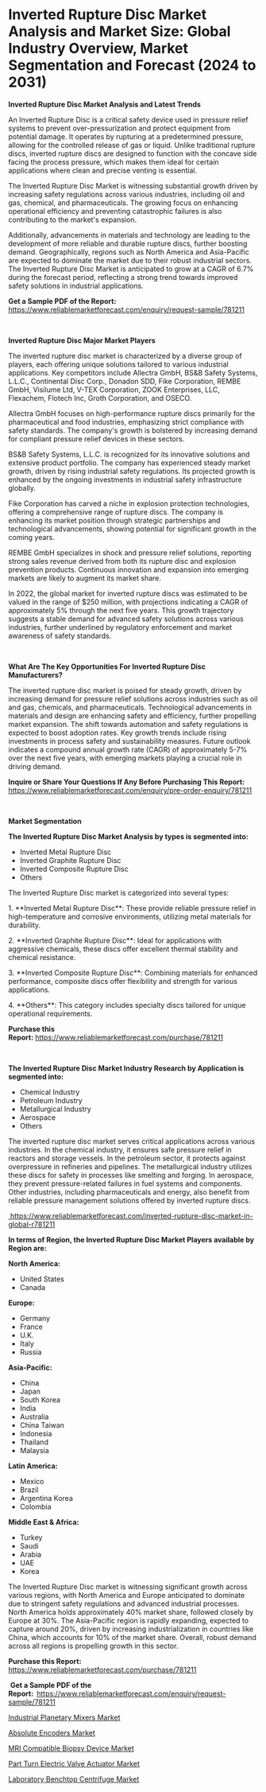 <p><h1>Inverted Rupture Disc Market Analysis and Market Size: Global Industry Overview, Market Segmentation and Forecast (2024 to 2031)</h1></p><p><strong>Inverted Rupture Disc Market Analysis and Latest Trends</strong></p>
<p><p>An Inverted Rupture Disc is a critical safety device used in pressure relief systems to prevent over-pressurization and protect equipment from potential damage. It operates by rupturing at a predetermined pressure, allowing for the controlled release of gas or liquid. Unlike traditional rupture discs, inverted rupture discs are designed to function with the concave side facing the process pressure, which makes them ideal for certain applications where clean and precise venting is essential.</p><p>The Inverted Rupture Disc Market is witnessing substantial growth driven by increasing safety regulations across various industries, including oil and gas, chemical, and pharmaceuticals. The growing focus on enhancing operational efficiency and preventing catastrophic failures is also contributing to the market's expansion. </p><p>Additionally, advancements in materials and technology are leading to the development of more reliable and durable rupture discs, further boosting demand. Geographically, regions such as North America and Asia-Pacific are expected to dominate the market due to their robust industrial sectors. The Inverted Rupture Disc Market is anticipated to grow at a CAGR of 6.7% during the forecast period, reflecting a strong trend towards improved safety solutions in industrial applications.</p></p>
<p><strong>Get a Sample PDF of the Report:&nbsp;</strong> <a href="https://www.reliablemarketforecast.com/enquiry/request-sample/781211?utm_campaign=1169&utm_medium=2&utm_source=Github&utm_content=ia&utm_term=15102024&utm_id=inverted-rupture-disc">https://www.reliablemarketforecast.com/enquiry/request-sample/781211</a></p>
<p>&nbsp;</p>
<p><strong>Inverted Rupture Disc Major Market Players</strong></p>
<p><p>The inverted rupture disc market is characterized by a diverse group of players, each offering unique solutions tailored to various industrial applications. Key competitors include Allectra GmbH, BS&B Safety Systems, L.L.C., Continental Disc Corp., Donadon SDD, Fike Corporation, REMBE GmbH, Visilume Ltd, V-TEX Corporation, ZOOK Enterprises, LLC, Flexachem, Flotech Inc, Groth Corporation, and OSECO.</p><p>Allectra GmbH focuses on high-performance rupture discs primarily for the pharmaceutical and food industries, emphasizing strict compliance with safety standards. The company's growth is bolstered by increasing demand for compliant pressure relief devices in these sectors.</p><p>BS&B Safety Systems, L.L.C. is recognized for its innovative solutions and extensive product portfolio. The company has experienced steady market growth, driven by rising industrial safety regulations. Its projected growth is enhanced by the ongoing investments in industrial safety infrastructure globally.</p><p>Fike Corporation has carved a niche in explosion protection technologies, offering a comprehensive range of rupture discs. The company is enhancing its market position through strategic partnerships and technological advancements, showing potential for significant growth in the coming years.</p><p>REMBE GmbH specializes in shock and pressure relief solutions, reporting strong sales revenue derived from both its rupture disc and explosion prevention products. Continuous innovation and expansion into emerging markets are likely to augment its market share.</p><p>In 2022, the global market for inverted rupture discs was estimated to be valued in the range of $250 million, with projections indicating a CAGR of approximately 5% through the next five years. This growth trajectory suggests a stable demand for advanced safety solutions across various industries, further underlined by regulatory enforcement and market awareness of safety standards.</p></p>
<p>&nbsp;</p>
<p><strong>What Are The Key Opportunities For Inverted Rupture Disc Manufacturers?</strong></p>
<p><p>The inverted rupture disc market is poised for steady growth, driven by increasing demand for pressure relief solutions across industries such as oil and gas, chemicals, and pharmaceuticals. Technological advancements in materials and design are enhancing safety and efficiency, further propelling market expansion. The shift towards automation and safety regulations is expected to boost adoption rates. Key growth trends include rising investments in process safety and sustainability measures. Future outlook indicates a compound annual growth rate (CAGR) of approximately 5-7% over the next five years, with emerging markets playing a crucial role in driving demand.</p></p>
<p><strong>Inquire or Share Your Questions If Any Before Purchasing This Report:</strong> <a href="https://www.reliablemarketforecast.com/enquiry/pre-order-enquiry/781211?utm_campaign=1169&utm_medium=2&utm_source=Github&utm_content=ia&utm_term=15102024&utm_id=inverted-rupture-disc">https://www.reliablemarketforecast.com/enquiry/pre-order-enquiry/781211</a></p>
<p>&nbsp;</p>
<p><strong>Market Segmentation</strong></p>
<p><strong>The Inverted Rupture Disc Market Analysis by types is segmented into:</strong></p>
<p><ul><li>Inverted Metal Rupture Disc</li><li>Inverted Graphite Rupture Disc</li><li>Inverted Composite Rupture Disc</li><li>Others</li></ul></p>
<p><p>The Inverted Rupture Disc market is categorized into several types: </p><p>1. **Inverted Metal Rupture Disc**: These provide reliable pressure relief in high-temperature and corrosive environments, utilizing metal materials for durability.</p><p>2. **Inverted Graphite Rupture Disc**: Ideal for applications with aggressive chemicals, these discs offer excellent thermal stability and chemical resistance.</p><p>3. **Inverted Composite Rupture Disc**: Combining materials for enhanced performance, composite discs offer flexibility and strength for various applications.</p><p>4. **Others**: This category includes specialty discs tailored for unique operational requirements.</p></p>
<p><strong>Purchase this Report:&nbsp;</strong><a href="https://www.reliablemarketforecast.com/purchase/781211?utm_campaign=1169&utm_medium=2&utm_source=Github&utm_content=ia&utm_term=15102024&utm_id=inverted-rupture-disc">https://www.reliablemarketforecast.com/purchase/781211</a></p>
<p>&nbsp;</p>
<p><strong>The Inverted Rupture Disc Market Industry Research by Application is segmented into:</strong></p>
<p><ul><li>Chemical Industry</li><li>Petroleum Industry</li><li>Metallurgical Industry</li><li>Aerospace</li><li>Others</li></ul></p>
<p><p>The inverted rupture disc market serves critical applications across various industries. In the chemical industry, it ensures safe pressure relief in reactors and storage vessels. In the petroleum sector, it protects against overpressure in refineries and pipelines. The metallurgical industry utilizes these discs for safety in processes like smelting and forging. In aerospace, they prevent pressure-related failures in fuel systems and components. Other industries, including pharmaceuticals and energy, also benefit from reliable pressure management solutions offered by inverted rupture discs.</p></p>
<p><a href="https://www.reliablemarketforecast.com/inverted-rupture-disc-market-in-global-r781211?utm_campaign=1169&utm_medium=2&utm_source=Github&utm_content=ia&utm_term=15102024&utm_id=inverted-rupture-disc">&nbsp;https://www.reliablemarketforecast.com/inverted-rupture-disc-market-in-global-r781211</a></p>
<p><strong>In terms of Region, the Inverted Rupture Disc Market Players available by Region are:</strong></p>
<p>
    <p> <strong> North America: </strong>
        <ul>
            <li>United States</li>
            <li>Canada</li>
        </ul>
        </p> 
    <p> <strong> Europe: </strong>
        <ul>
            <li>Germany</li>
            <li>France</li>
            <li>U.K.</li>
            <li>Italy</li>
            <li>Russia</li>
        </ul>
        </p> 
    <p> <strong> Asia-Pacific: </strong>
        <ul>
            <li>China</li>
            <li>Japan</li>
            <li>South Korea</li>
            <li>India</li>
            <li>Australia</li>
            <li>China Taiwan</li>
            <li>Indonesia</li>
            <li>Thailand</li>
            <li>Malaysia</li>
        </ul>
        </p> 
    <p> <strong> Latin America: </strong>
        <ul>
            <li>Mexico</li>
            <li>Brazil</li>
            <li>Argentina Korea</li>
            <li>Colombia</li>
        </ul>
        </p> 
    <p> <strong> Middle East & Africa: </strong>
        <ul>
            <li>Turkey</li>
            <li>Saudi</li>
            <li>Arabia</li>
            <li>UAE</li>
            <li>Korea</li>
        </ul>
    </p>
    </p>
<p><p>The Inverted Rupture Disc market is witnessing significant growth across various regions, with North America and Europe anticipated to dominate due to stringent safety regulations and advanced industrial processes. North America holds approximately 40% market share, followed closely by Europe at 30%. The Asia-Pacific region is rapidly expanding, expected to capture around 20%, driven by increasing industrialization in countries like China, which accounts for 10% of the market share. Overall, robust demand across all regions is propelling growth in this sector.</p></p>
<p><strong>Purchase this Report: </strong><a href="https://www.reliablemarketforecast.com/purchase/781211?utm_campaign=1169&utm_medium=2&utm_source=Github&utm_content=ia&utm_term=15102024&utm_id=inverted-rupture-disc">https://www.reliablemarketforecast.com/purchase/781211</a></p>
<p>&nbsp;<strong>Get a Sample PDF of the Report:&nbsp;&nbsp;</strong><a href="https://www.reliablemarketforecast.com/enquiry/request-sample/781211?utm_campaign=1169&utm_medium=2&utm_source=Github&utm_content=ia&utm_term=15102024&utm_id=inverted-rupture-disc">https://www.reliablemarketforecast.com/enquiry/request-sample/781211</a></p>
<p><strong></strong></p>
<p><p><a href="https://issuu.com/reportprime-2/docs/industrial-planetary-mixers-market-_875d2dd5e97f33?utm_campaign=1169&utm_medium=2&utm_source=Github&utm_content=ia&utm_term=15102024&utm_id=inverted-rupture-disc">Industrial Planetary Mixers Market</a></p><p><a href="https://issuu.com/reportprime-2/docs/absolute-encoders-market-size-2030._64e3cb30b4c831?utm_campaign=1169&utm_medium=2&utm_source=Github&utm_content=ia&utm_term=15102024&utm_id=inverted-rupture-disc">Absolute Encoders Market</a></p><p><a href="https://www.linkedin.com/pulse/decoding-mri-compatible-biopsy-device-market-signals-growth-1dczc?trk=public_post_embed_feed-article-content&utm_campaign=1169&utm_medium=2&utm_source=Github&utm_content=ia&utm_term=15102024&utm_id=inverted-rupture-disc">MRI Compatible Biopsy Device Market</a></p><p><a href="https://github.com/bailee2qhthar/Market-Research-Report-List-1/blob/main/part-turn-electric-valve-actuator-market.md?utm_campaign=1169&utm_medium=2&utm_source=Github&utm_content=ia&utm_term=15102024&utm_id=inverted-rupture-disc">Part Turn Electric Valve Actuator Market</a></p><p><a href="https://www.linkedin.com/pulse/global-laboratory-benchtop-centrifuge-market-pulse-trends-growth-qpqpc?trk=public_post_embed_feed-article-content&utm_campaign=1169&utm_medium=2&utm_source=Github&utm_content=ia&utm_term=15102024&utm_id=inverted-rupture-disc">Laboratory Benchtop Centrifuge Market</a></p></p>